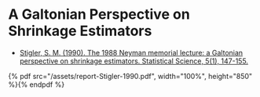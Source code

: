 # A Galtonian Perspective on Shrinkage Estimators

- [Stigler, S. M. (1990). The 1988 Neyman memorial lecture: a Galtonian perspective on shrinkage estimators. Statistical Science, 5(1), 147-155.](https://projecteuclid.org/download/pdf_1/euclid.ss/1177012274)

{% pdf src="/assets/report-Stigler-1990.pdf", width="100%", height="850" %}{% endpdf %}